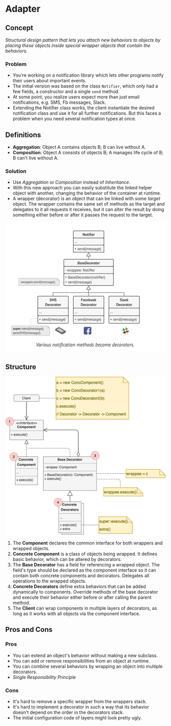 # Adapter

## Concept

_Structural design pattern that lets you attach new behaviors to objects by placing these objects inside special wrapper objects that contain the behaviors._

### Problem

* You're working on a notification library which lets other programs notify their users about important events.
* The initial version was based on the class `Notifier`, which only had a few fields, a constructor and a single `send` method.
* At some point, you realize users expect more than just email notifications, e.g. SMS, Fb messages, Slack.
* Extending the Notifier class works, the client instantiate the desired notification class and use it for all further notifications. But this faces a problem when you need several notification types at once.

## Definitions

* **Aggregation**: Object A contains objects B; B can live without A.
* **Composition**: Object A consists of objects B; A manages life cycle of B; B can't live without A.

### Solution

* Use *Aggregation* or *Composition* instead of *Inheritance*.
* With this new approach you can easily substitute the linked helper object with another, changing the behavior of the container at runtime.
* A wrapper (decorator) is an object that can be linked with some *target* object. The wrapper contains the same set of methods as the target and delegates to it all requests it receives, but it can alter the result by doing something either before or after it passes the request to the target.

![Example Decorator](./example-decorator.png)

## Structure

![Decorator Structure](./structure.png)

1. The **Component** declares the common interface for both wrappers and wrapped objects.
2. **Concrete Component** is a class of objects being wrapped. It defines basic behavior, which can be altered by decorators.
3. The **Base Decorator** has a field for referencing a wrapped object. The field's type should be declared as the component interface so it can contain both concrete components and decorators. Delegates all operations to the wrapped objects.
4. **Concrete Decorators** define extra behaviors that can be added dynamically to components. Override methods of the base decorator and execute their behavior either before or after calling the parent method.
5. The **Client** can wrap components in multiple layers of decorators, as long as it works with all objects via the component interface.

## Pros and Cons

### Pros

* You can extend an object's behavior without making a new subclass.
* You can add or remove responsibilities from an object at runtime.
* You can combine several behaviors by wrapping an object into multiple decorators.
* _Single Responsibility Principle_

### Cons

* It's hard to remove a specific wrapper from the wrappers stack.
* It's hard to implement a decorator in such a way that its behavior doesn't depend on the order in the decorators stack.
* The initial configuration code of layers might look pretty ugly.
